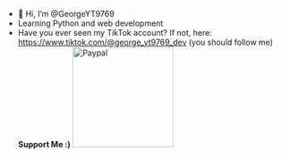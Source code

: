 - 👋 Hi, I’m @GeorgeYT9769
- Learning Python and web development
- Have you ever seen my TikTok account? If not, here: https://www.tiktok.com/@george_yt9769_dev (you should follow me)
<b>Support Me :)</b>
<a href="https://www.paypal.me/jurajondovcik" target="_blank"><img src="https://user-images.githubusercontent.com/42001064/196043185-ebd61195-44ee-480f-9b76-f5eb7cfcaf55.png" alt="Paypal" width="180" ></a>
